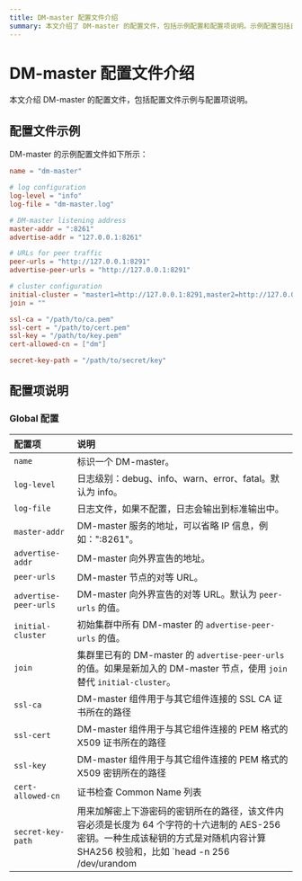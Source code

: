 ```yaml
---
title: DM-master 配置文件介绍
summary: 本文介绍了 DM-master 的配置文件，包括示例配置和配置项说明。示例配置包括日志配置、DM-master 监听地址、集群配置等。配置项说明包括全局配置，如标识 DM-master、日志级别、日志文件、地址等。另外还包括 SSL 证书路径、证书检查 Common Name 列表和加解密密钥路径等内容。
---
```


# DM-master 配置文件介绍

本文介绍 DM-master 的配置文件，包括配置文件示例与配置项说明。

## 配置文件示例

DM-master 的示例配置文件如下所示：

```toml
name = "dm-master"

# log configuration
log-level = "info"
log-file = "dm-master.log"

# DM-master listening address
master-addr = ":8261"
advertise-addr = "127.0.0.1:8261"

# URLs for peer traffic
peer-urls = "http://127.0.0.1:8291"
advertise-peer-urls = "http://127.0.0.1:8291"

# cluster configuration
initial-cluster = "master1=http://127.0.0.1:8291,master2=http://127.0.0.1:8292,master3=http://127.0.0.1:8293"
join = ""

ssl-ca = "/path/to/ca.pem"
ssl-cert = "/path/to/cert.pem"
ssl-key = "/path/to/key.pem"
cert-allowed-cn = ["dm"]

secret-key-path = "/path/to/secret/key"
```

## 配置项说明

### Global 配置

| 配置项        | 说明                                    |
| :------------ | :--------------------------------------- |
| `name` | 标识一个 DM-master。|
| `log-level` | 日志级别：debug、info、warn、error、fatal。默认为 info。|
| `log-file` | 日志文件，如果不配置，日志会输出到标准输出中。|
| `master-addr` | DM-master 服务的地址，可以省略 IP 信息，例如：":8261"。|
| `advertise-addr` | DM-master 向外界宣告的地址。|
| `peer-urls` | DM-master 节点的对等 URL。|
| `advertise-peer-urls` | DM-master 向外界宣告的对等 URL。默认为 `peer-urls` 的值。|
| `initial-cluster` | 初始集群中所有 DM-master 的 `advertise-peer-urls` 的值。|
| `join` | 集群里已有的 DM-master 的 `advertise-peer-urls` 的值。如果是新加入的 DM-master 节点，使用 `join` 替代 `initial-cluster`。|
| `ssl-ca` | DM-master 组件用于与其它组件连接的 SSL CA 证书所在的路径  |
| `ssl-cert` | DM-master 组件用于与其它组件连接的 PEM 格式的 X509 证书所在的路径 |
| `ssl-key` | DM-master 组件用于与其它组件连接的 PEM 格式的 X509 密钥所在的路径  |
| `cert-allowed-cn` | 证书检查 Common Name 列表 |
| `secret-key-path` | 用来加解密上下游密码的密钥所在的路径，该文件内容必须是长度为 64 个字符的十六进制的 AES-256 密钥。一种生成该秘钥的方式是对随机内容计算 SHA256 校验和，比如 `head -n 256 /dev/urandom | sha256sum`。 |
